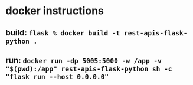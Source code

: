 # docker instructions

## build: ```flask % docker build -t rest-apis-flask-python .```

## run: ``` docker run -dp 5005:5000 -w /app -v "$(pwd):/app" rest-apis-flask-python sh -c "flask run --host 0.0.0.0" ```